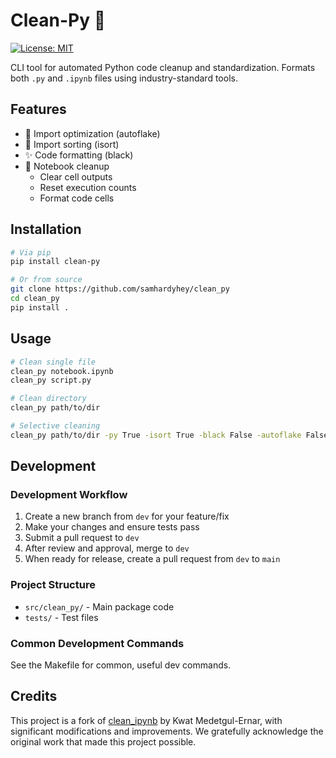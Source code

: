 # Clean-Py 🧹

[![License: MIT](https://img.shields.io/badge/License-MIT-yellow.svg)](https://opensource.org/licenses/MIT)

CLI tool for automated Python code cleanup and standardization. Formats both `.py` and `.ipynb` files using industry-standard tools.

## Features
- 🔄 Import optimization (autoflake)
- 📝 Import sorting (isort)
- ✨ Code formatting (black)
- 📓 Notebook cleanup
  - Clear cell outputs
  - Reset execution counts
  - Format code cells

## Installation
```bash
# Via pip
pip install clean-py

# Or from source
git clone https://github.com/samhardyhey/clean_py
cd clean_py
pip install .
```


## Usage
```bash
# Clean single file
clean_py notebook.ipynb
clean_py script.py

# Clean directory
clean_py path/to/dir

# Selective cleaning
clean_py path/to/dir -py True -isort True -black False -autoflake False
```

## Development
### Development Workflow
1. Create a new branch from `dev` for your feature/fix
2. Make your changes and ensure tests pass
3. Submit a pull request to `dev`
4. After review and approval, merge to `dev`
5. When ready for release, create a pull request from `dev` to `main`

### Project Structure
- `src/clean_py/` - Main package code
- `tests/` - Test files

### Common Development Commands
See the Makefile for common, useful dev commands.

## Credits
This project is a fork of [clean_ipynb](https://github.com/KwatME/clean_ipynb) by Kwat Medetgul-Ernar, with significant modifications and improvements. We gratefully acknowledge the original work that made this project possible.